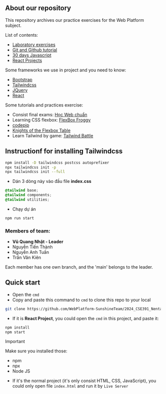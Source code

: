 ## About our repository
This repository archives our practice exercises for the Web Platform subject.

List of contents:
- [Laboratory exercises](/Laboratory/)
- [Git and Github tutorial](/Git-and-Github/Git-and-Github.md)
- [30 days Javascript](/30days-Javascript/)
- [React Projects](/ReactJS-Project/)

Some frameworks we use in project and you need to know:
- [Bootstrap](https://getbootstrap.com/)
- [Tailwindcss](https://tailwindcss.com/)
- [JQuery](https://jquery.com/)
- [React](https://react.dev/)

Some tutorials and practices exercise:
- Consist final exams: [Học Web chuẩn](https://hocwebchuan.com/)
- Learning CSS flexbox: [FlexBox Froggy](https://flexboxfroggy.com/)
- [codepip](https://codepip.com/games/)
- [Knights of the Flexbox Table](https://knightsoftheflexboxtable.com/)
- Learn Tailwind by game: [Tailwind Battle](https://www.tailwindbattle.com/)

## Instructionf for installing Tailwindcss 
```bash
npm install -D tailwindcss postcss autoprefixer
npx tailwindcss init -p
npx tailwindcss init --full
```

- Dán 3 dòng này vào đầu file **index.css**
```css
@tailwind base;
@tailwind components;
@tailwind utilities;
```

- Chạy dự án
```bash
npm run start
```

### Members of team:
- **Vũ Quang Nhật - Leader**
- Nguyễn Tiến Thành
- Nguyễn Anh Tuấn
- Trần Văn Kiên

Each member has one own branch, and the 'main' belongs to the leader.

## Quick start
- Open the `cmd`
- Copy and paste this command to `cmd` to clone this repo to your local
```bash
git clone https://github.com/WebPlatform-SunshineTeam/2024_CSE391_NentangWeb.git
```
- If it is **React Project**, you could open the `cmd` in this project, and paste it:
```bash
npm install
npm start
```
> [!IMPORTANT]
> Make sure you installed those:
> - npm
> - npx
> - Node JS

- If it's the normal project (it's only consist HTML, CSS, JavaScript), you could only open file `index.html` and run it by `Live Server`